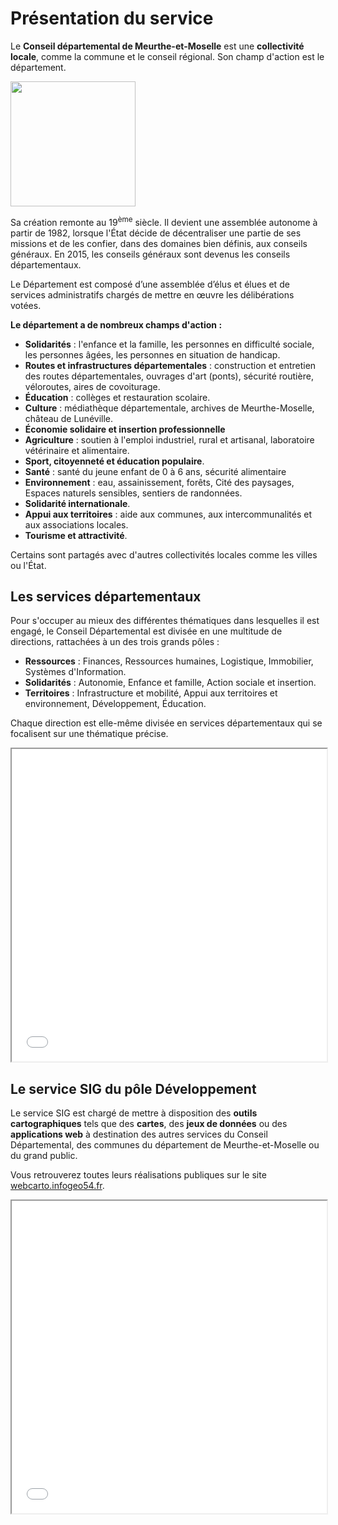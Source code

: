 # Présentation du service

Le **Conseil départemental de Meurthe-et-Moselle** est une **collectivité locale**, comme la commune et le conseil régional. 
Son champ d'action est le département.

<img style="margin: 0 auto;" src="/img/meurthe-et-moselle.png?url" width="200">

Sa création remonte au 19<sup>ème</sup> siècle. Il devient une assemblée autonome à partir de 1982, lorsque l'État décide de décentraliser une partie de ses missions et de les confier, dans des domaines bien définis, aux conseils généraux. En 2015, les conseils généraux sont devenus les conseils départementaux.

Le Département est composé d’une assemblée d’élus et élues et de services administratifs chargés de mettre en œuvre les délibérations votées.

**Le département a de nombreux champs d'action :**
- **Solidarités** : l'enfance et la famille, les personnes en difficulté sociale, les personnes âgées, les personnes en situation de handicap.
- **Routes et infrastructures départementales** : construction et entretien des routes départementales, ouvrages d'art (ponts), sécurité routière, véloroutes, aires de covoiturage.
- **Éducation** : collèges et restauration scolaire.
- **Culture** : médiathèque départementale, archives de Meurthe-Moselle, château de Lunéville.
- **Économie solidaire et insertion professionnelle**
- **Agriculture** : soutien à l'emploi industriel, rural et artisanal, laboratoire vétérinaire et alimentaire.
- **Sport, citoyenneté et éducation populaire**.
- **Santé** : santé du jeune enfant de 0 à 6 ans, sécurité alimentaire
- **Environnement** : eau, assainissement, forêts, Cité des paysages, Espaces naturels sensibles, sentiers de randonnées.
- **Solidarité internationale**.
- **Appui aux territoires** : aide aux communes, aux intercommunalités et aux associations locales.
- **Tourisme et attractivité**.

Certains sont partagés avec d'autres collectivités locales comme les villes ou l'État.

## Les services départementaux

Pour s'occuper au mieux des différentes thématiques dans lesquelles il est engagé, le Conseil Départemental est divisée en une multitude de directions, rattachées à un des trois grands pôles :

- **Ressources** : Finances, Ressources humaines, Logistique, Immobilier, Systèmes d'Information.
- **Solidarités** : Autonomie, Enfance et famille, Action sociale et insertion.
- **Territoires** : Infrastructure et mobilité, Appui aux territoires et environnement, Développement, Éducation.

Chaque direction est elle-même divisée en services départementaux qui se focalisent sur une thématique précise.

<iframe src="/pdf/Org_General.pdf" width="100%" height="500px"></iframe>

## Le service SIG du pôle Développement

Le service SIG est chargé de mettre à disposition des **outils cartographiques** tels que des **cartes**, 
des **jeux de données** ou des **applications web** à destination des autres services du Conseil Départemental, des communes du département de Meurthe-et-Moselle ou du grand public.

Vous retrouverez toutes leurs réalisations publiques sur le site [webcarto.infogeo54.fr](https://webcarto.infogeo54.fr/).

<iframe src="/pdf/Org_Developpement.pdf" width="100%" height="500px"></iframe>
